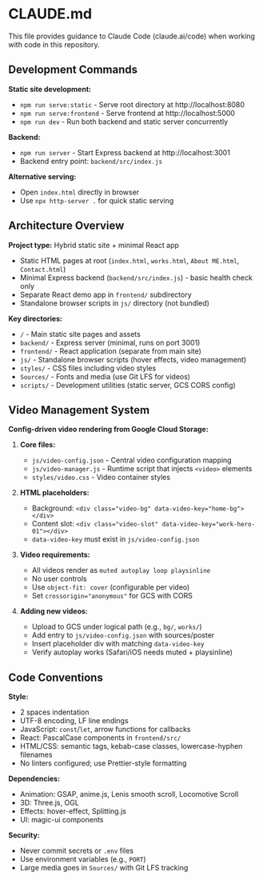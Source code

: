 # CLAUDE.md

This file provides guidance to Claude Code (claude.ai/code) when working with code in this repository.

## Development Commands

**Static site development:**
- `npm run serve:static` - Serve root directory at http://localhost:8080
- `npm run serve:frontend` - Serve frontend at http://localhost:5000
- `npm run dev` - Run both backend and static server concurrently

**Backend:**
- `npm run server` - Start Express backend at http://localhost:3001
- Backend entry point: `backend/src/index.js`

**Alternative serving:**
- Open `index.html` directly in browser
- Use `npx http-server .` for quick static serving

## Architecture Overview

**Project type:** Hybrid static site + minimal React app
- Static HTML pages at root (`index.html`, `works.html`, `About ME.html`, `Contact.html`)
- Minimal Express backend (`backend/src/index.js`) - basic health check only
- Separate React demo app in `frontend/` subdirectory
- Standalone browser scripts in `js/` directory (not bundled)

**Key directories:**
- `/` - Main static site pages and assets
- `backend/` - Express server (minimal, runs on port 3001)
- `frontend/` - React application (separate from main site)
- `js/` - Standalone browser scripts (hover effects, video management)
- `styles/` - CSS files including video styles
- `Sources/` - Fonts and media (use Git LFS for videos)
- `scripts/` - Development utilities (static server, GCS CORS config)

## Video Management System

**Config-driven video rendering from Google Cloud Storage:**

1. **Core files:**
   - `js/video-config.json` - Central video configuration mapping
   - `js/video-manager.js` - Runtime script that injects `<video>` elements
   - `styles/video.css` - Video container styles

2. **HTML placeholders:**
   - Background: `<div class="video-bg" data-video-key="home-bg"></div>`
   - Content slot: `<div class="video-slot" data-video-key="work-hero-01"></div>`
   - `data-video-key` must exist in `js/video-config.json`

3. **Video requirements:**
   - All videos render as `muted autoplay loop playsinline`
   - No user controls
   - Use `object-fit: cover` (configurable per video)
   - Set `crossorigin="anonymous"` for GCS with CORS

4. **Adding new videos:**
   - Upload to GCS under logical path (e.g., `bg/`, `works/`)
   - Add entry to `js/video-config.json` with sources/poster
   - Insert placeholder div with matching `data-video-key`
   - Verify autoplay works (Safari/iOS needs muted + playsinline)

## Code Conventions

**Style:**
- 2 spaces indentation
- UTF-8 encoding, LF line endings
- JavaScript: `const`/`let`, arrow functions for callbacks
- React: PascalCase components in `frontend/src/`
- HTML/CSS: semantic tags, kebab-case classes, lowercase-hyphen filenames
- No linters configured; use Prettier-style formatting

**Dependencies:**
- Animation: GSAP, anime.js, Lenis smooth scroll, Locomotive Scroll
- 3D: Three.js, OGL
- Effects: hover-effect, Splitting.js
- UI: magic-ui components

**Security:**
- Never commit secrets or `.env` files
- Use environment variables (e.g., `PORT`)
- Large media goes in `Sources/` with Git LFS tracking